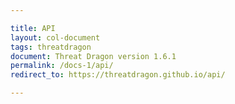 ```yaml
---

title: API
layout: col-document
tags: threatdragon
document: Threat Dragon version 1.6.1
permalink: /docs-1/api/
redirect_to: https://threatdragon.github.io/api/

---
```

